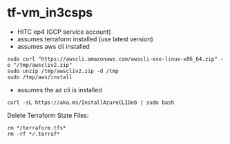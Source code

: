 # tf-vm_in3csps

- HITC ep4 (GCP service account)
- assumes terraform installed (use latest version)
- assumes aws cli installed

```
sudo curl "https://awscli.amazonaws.com/awscli-exe-linux-x86_64.zip" -o "/tmp/awscliv2.zip"
sudo unzip /tmp/awscliv2.zip -d /tmp
sudo /tmp/aws/install
```

- assumes the az cli is installed

```
curl -sL https://aka.ms/InstallAzureCLIDeb | sudo bash
```

Delete Terraform State Files:

```
rm */terraform.tfs*
rm -rf */.terraf*
```
